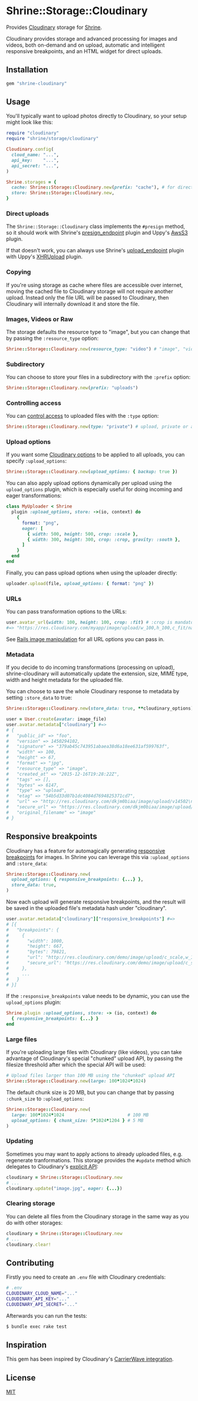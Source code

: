 # Shrine::Storage::Cloudinary

Provides [Cloudinary] storage for [Shrine].

Cloudinary provides storage and advanced processing for images and videos, both
on-demand and on upload, automatic and intelligent responsive breakpoints, and
an HTML widget for direct uploads.

## Installation

```ruby
gem "shrine-cloudinary"
```

## Usage

You'll typically want to upload photos directly to Cloudinary, so your setup
might look like this:

```rb
require "cloudinary"
require "shrine/storage/cloudinary"

Cloudinary.config(
  cloud_name: "...",
  api_key:    "...",
  api_secret: "...",
)

Shrine.storages = {
  cache: Shrine::Storage::Cloudinary.new(prefix: "cache"), # for direct uploads
  store: Shrine::Storage::Cloudinary.new,
}
```

### Direct uploads

The `Shrine::Storage::Cloudinary` class implements the `#presign` method, so it
should work with Shrine's [presign_endpoint] plugin and Uppy's [AwsS3] plugin.

If that doesn't work, you can always use Shrine's [upload_endpoint] plugin with
Uppy's [XHRUpload] plugin.

### Copying

If you're using storage as cache where files are accessible over internet,
moving the cached file to Cloudinary storage will not require another upload.
Instead only the file URL will be passed to Cloudinary, then Cloudinary will
internally download it and store the file.

### Images, Videos or Raw

The storage defaults the resource type to "image", but you can change that
by passing the `:resource_type` option:

```rb
Shrine::Storage::Cloudinary.new(resource_type: "video") # "image", "video" or "raw"
```

### Subdirectory

You can choose to store your files in a subdirectory with the `:prefix` option:

```rb
Shrine::Storage::Cloudinary.new(prefix: "uploads")
```

### Controlling access

You can [control access] to uploaded files with the `:type` option:

```rb
Shrine::Storage::Cloudinary.new(type: "private") # upload, private or authenticated
```

### Upload options

If you want some [Cloudinary options] to be applied to all uploads, you can
specify `:upload_options`:

```rb
Shrine::Storage::Cloudinary.new(upload_options: { backup: true })
```

You can also apply upload options dynamically per upload using the
`upload_options` plugin, which is especially useful for doing incoming and
eager transformations:

```rb
class MyUploader < Shrine
  plugin :upload_options, store: ->(io, context) do
    {
      format: "png",
      eager: [
        { width: 500, height: 500, crop: :scale },
        { width: 300, height: 300, crop: :crop, gravity: :south },
      ]
    }
  end
end
```

Finally, you can pass upload options when using the uploader directly:

```rb
uploader.upload(file, upload_options: { format: "png" })
```

### URLs

You can pass transformation options to the URLs:

```rb
user.avatar_url(width: 100, height: 100, crop: :fit) # :crop is mandatory with :width or :height
#=> "https://res.cloudinary.com/myapp/image/upload/w_100,h_100,c_fit/nature.jpg"
```

See [Rails image manipulation] for all URL options you can pass in.

### Metadata

If you decide to do incoming transformations (processing on upload),
shrine-cloudinary will automatically update the extension, size, MIME type,
width and height metadata for the uploaded file.

You can choose to save the whole Cloudinary response to metadata by setting
`:store_data` to true:

```rb
Shrine::Storage::Cloudinary.new(store_data: true, **cloudinary_options)
```
```rb
user = User.create(avatar: image_file)
user.avatar.metadata["cloudinary"] #=>
# {
#   "public_id" => "foo",
#   "version" => 1450294102,
#   "signature" => "379ab45c743951abaea38d6a18ee631af599763f",
#   "width" => 100,
#   "height" => 67,
#   "format" => "jpg",
#   "resource_type" => "image",
#   "created_at" => "2015-12-16T19:28:22Z",
#   "tags" => [],
#   "bytes" => 6147,
#   "type" => "upload",
#   "etag" => "54b5d33d07b1dc4084d7694825371cd7",
#   "url" => "http://res.cloudinary.com/dkjm0biaa/image/upload/v14502\n94102/foo.jpg",
#   "secure_url" => "https://res.cloudinary.com/dkjm0biaa/image/upload/v1450294102/foo.jpg",
#   "original_filename" => "image"
# }
```

## Responsive breakpoints

Cloudinary has a feature for automagically generating [responsive breakpoints]
for images. In Shrine you can leverage this via `:upload_options` and
`:store_data`:

```rb
Shrine::Storage::Cloudinary.new(
  upload_options: { responsive_breakpoints: {...} },
  store_data: true,
)
```

Now each upload will generate responsive breakpoints, and the result will be
saved in the uploaded file's metadata hash under "cloudinary".

```rb
user.avatar.metadata["cloudinary"]["responsive_breakpoints"] #=>
# [{
#   "breakpoints": {
#     {
#       "width": 1000,
#       "height": 667,
#       "bytes": 79821,
#       "url": "http://res.cloudinary.com/demo/image/upload/c_scale,w_1000/v1453637947/dog.jpg",
#       "secure_url": "https://res.cloudinary.com/demo/image/upload/c_scale,w_1000/v1453637947/dog.jpg"
#     },
#     ...
#   }
# }]
```

If the `:responsive_breakpoints` value needs to be dynamic, you can use the
`upload_options` plugin:

```rb
Shrine.plugin :upload_options, store: -> (io, context) do
  { responsive_breakpoints: {...} }
end
```

### Large files

If you're uploading large files with Cloudinary (like videos), you can take
advantage of Cloudinary's special "chunked" upload API, by passing the filesize
threshold after which the special API will be used:

```rb
# Upload files larger than 100 MB using the "chunked" upload API
Shrine::Storage::Cloudinary.new(large: 100*1024*1024)
```

The default chunk size is 20 MB, but you can change that by passing
`:chunk_size` to `:upload_options`:

```rb
Shrine::Storage::Cloudinary.new(
  large: 100*1024*1024                        # 100 MB
  upload_options: { chunk_size: 5*1024*1204 } # 5 MB
)
```

### Updating

Sometimes you may want to apply actions to already uploaded files, e.g.
regenerate tranformations. This storage provides the `#update` method which
delegates to Cloudinary's [explicit API]:

```rb
cloudinary = Shrine::Storage::Cloudinary.new
# ...
cloudinary.update("image.jpg", eager: {...})
```

### Clearing storage

You can delete all files from the Cloudinary storage in the same way as you do
with other storages:

```rb
cloudinary = Shrine::Storage::Cloudinary.new
# ...
cloudinary.clear!
```

## Contributing

Firstly you need to create an `.env` file with Cloudinary credentials:

```sh
# .env
CLOUDINARY_CLOUD_NAME="..."
CLOUDINARY_API_KEY="..."
CLOUDINARY_API_SECRET="..."
```

Afterwards you can run the tests:

```sh
$ bundle exec rake test
```

## Inspiration

This gem has been inspired by Cloudinary's [CarrierWave integration].

## License

[MIT](http://opensource.org/licenses/MIT)

[Cloudinary]: http://cloudinary.com/
[Shrine]: https://github.com/shrinerb/shrine
[CarrierWave integration]: https://github.com/cloudinary/cloudinary_gem
[Cloudinary options]: http://cloudinary.com/documentation/image_upload_api_reference#upload
[Rails image manipulation]: http://cloudinary.com/documentation/rails_image_manipulation
[responsive breakpoints]: http://cloudinary.com/blog/introducing_intelligent_responsive_image_breakpoints_solutions
[explicit API]: http://cloudinary.com/documentation/image_upload_api_reference#explicit
[control access]: http://cloudinary.com/documentation/upload_images#control_access_to_images
[presign_endpoint]: https://github.com/shrinerb/shrine/blob/master/doc/plugins/presign_endpoint.md#readme
[upload_endpoint]: https://github.com/shrinerb/shrine/blob/master/doc/plugins/upload_endpoint.md#readme
[AwsS3]: https://uppy.io/docs/aws-s3/
[XHRUpload]: https://uppy.io/docs/xhr-upload/
